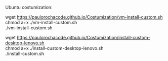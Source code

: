 Ubuntu costumization: </br>

wget https://paulorochacode.github.io/Costumization/vm-install-custom.sh</br>
chmod a+x ./vm-install-custom.sh</br>
./vm-install-custom.sh</br>

wget https://paulorochacode.github.io/Costumization/install-custom-desktop-lenovo.sh</br>
chmod a+x ./install-custom-desktop-lenovo.sh</br>
./install-custom.sh</br>

